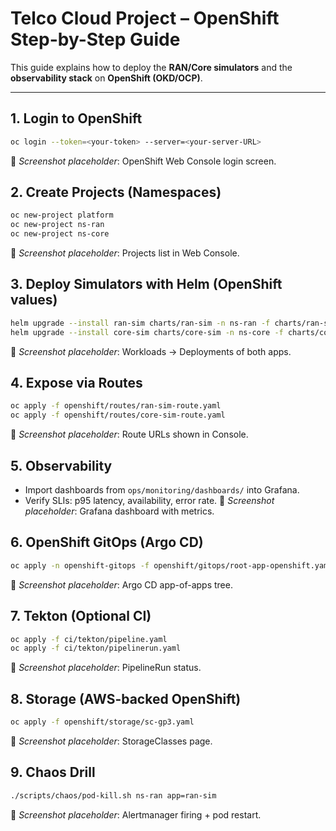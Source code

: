 # Telco Cloud Project – OpenShift Step-by-Step Guide

This guide explains how to deploy the **RAN/Core simulators** and the **observability stack** on **OpenShift (OKD/OCP)**.

---

## 1. Login to OpenShift
```bash
oc login --token=<your-token> --server=<your-server-URL>
```
📸 *Screenshot placeholder*: OpenShift Web Console login screen.

## 2. Create Projects (Namespaces)
```bash
oc new-project platform
oc new-project ns-ran
oc new-project ns-core
```
📸 *Screenshot placeholder*: Projects list in Web Console.

## 3. Deploy Simulators with Helm (OpenShift values)
```bash
helm upgrade --install ran-sim charts/ran-sim -n ns-ran -f charts/ran-sim/values-openshift.yaml
helm upgrade --install core-sim charts/core-sim -n ns-core -f charts/core-sim/values-openshift.yaml
```
📸 *Screenshot placeholder*: Workloads → Deployments of both apps.

## 4. Expose via Routes
```bash
oc apply -f openshift/routes/ran-sim-route.yaml
oc apply -f openshift/routes/core-sim-route.yaml
```
📸 *Screenshot placeholder*: Route URLs shown in Console.

## 5. Observability
- Import dashboards from `ops/monitoring/dashboards/` into Grafana.
- Verify SLIs: p95 latency, availability, error rate.
📸 *Screenshot placeholder*: Grafana dashboard with metrics.

## 6. OpenShift GitOps (Argo CD)
```bash
oc apply -n openshift-gitops -f openshift/gitops/root-app-openshift.yaml
```
📸 *Screenshot placeholder*: Argo CD app-of-apps tree.

## 7. Tekton (Optional CI)
```bash
oc apply -f ci/tekton/pipeline.yaml
oc apply -f ci/tekton/pipelinerun.yaml
```
📸 *Screenshot placeholder*: PipelineRun status.

## 8. Storage (AWS-backed OpenShift)
```bash
oc apply -f openshift/storage/sc-gp3.yaml
```
📸 *Screenshot placeholder*: StorageClasses page.

## 9. Chaos Drill
```bash
./scripts/chaos/pod-kill.sh ns-ran app=ran-sim
```
📸 *Screenshot placeholder*: Alertmanager firing + pod restart.

